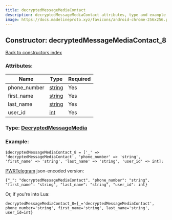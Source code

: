 ```yaml
---
title: decryptedMessageMediaContact
description: decryptedMessageMediaContact attributes, type and example
image: https://docs.madelineproto.xyz/favicons/android-chrome-256x256.png
---
```

## Constructor: decryptedMessageMediaContact\_8  
[Back to constructors index](index.md)



### Attributes:

| Name     |    Type       | Required |
|----------|---------------|----------|
|phone\_number|[string](../types/string.md) | Yes|
|first\_name|[string](../types/string.md) | Yes|
|last\_name|[string](../types/string.md) | Yes|
|user\_id|[int](../types/int.md) | Yes|



### Type: [DecryptedMessageMedia](../types/DecryptedMessageMedia.md)


### Example:

```
$decryptedMessageMediaContact_8 = ['_' => 'decryptedMessageMediaContact', 'phone_number' => 'string', 'first_name' => 'string', 'last_name' => 'string', 'user_id' => int];
```  

[PWRTelegram](https://pwrtelegram.xyz) json-encoded version:

```
{"_": "decryptedMessageMediaContact", "phone_number": "string", "first_name": "string", "last_name": "string", "user_id": int}
```


Or, if you're into Lua:  


```
decryptedMessageMediaContact_8={_='decryptedMessageMediaContact', phone_number='string', first_name='string', last_name='string', user_id=int}

```


